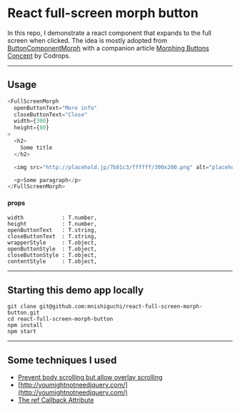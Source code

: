 # React full-screen morph button

In this repo, I demonstrate a react component that expands to the full screen
when clicked. The idea is mostly adopted from [ButtonComponentMorph](https://github.com/codrops/ButtonComponentMorph/)
with a companion article
[Morphing Buttons Concept](https://tympanus.net/codrops/2014/05/12/morphing-buttons-concept/)
by Codrops.

---

## Usage

```js
<FullScreenMorph
  openButtonText="More info"
  closeButtonText="Close"
  width={300}
  height={80}
>
  <h2>
    Some title
  </h2>

  <img src="http://placehold.jp/7b81c3/ffffff/300x200.png" alt="placeholder" />

  <p>Some paragraph</p>
</FullScreenMorph>
```

#### props

```
width            : T.number,
height           : T.number,
openButtonText   : T.string,
closeButtonText  : T.string,
wrapperStyle     : T.object,
openButtonStyle  : T.object,
closeButtonStyle : T.object,
contentStyle     : T.object,
```

---

## Starting this demo app locally

```
git clone git@github.com:mnishiguchi/react-full-screen-morph-button.git
cd react-full-screen-morph-button
npm install
npm start
```

---

## Some techniques I used

- [Prevent body scrolling but allow overlay scrolling](http://stackoverflow.com/a/9280412/3837223)
- [http://youmightnotneedjquery.com/](http://youmightnotneedjquery.com/)
- [The ref Callback Attribute](https://facebook.github.io/react/docs/refs-and-the-dom.html)
